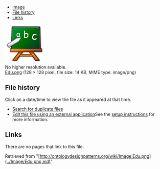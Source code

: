 * [Image](../Image/Edu.png.md#file)
* [File history](../Image/Edu.png.md#filehistory)
* [Links](../Image/Edu.png.md#filelinks)

[![Image:Edu.png](../images/a/ad/Edu.png)](../images/a/ad/Edu.png)  
No higher resolution available.  
[Edu.png](../images/a/ad/Edu.png)‎ (128 × 128 pixel, file size: 14 KB, MIME type: image/png)

## File history

Click on a date/time to view the file as it appeared at that time.



  
* [Search for duplicate files](http://ontologydesignpatterns.org/wiki/Special:FileDuplicateSearch/Edu.png "Special:FileDuplicateSearch/Edu.png")
* [Edit this file using an external application](http://ontologydesignpatterns.org/wiki/index.php?title=Image:Edu.png&action=edit&externaledit=true&mode=file "Image:Edu.png")See the [setup instructions](http://www.mediawiki.org/wiki/Manual:External_editors "http://www.mediawiki.org/wiki/Manual:External_editors") for more information.

## Links



There are no pages that link to this file.




Retrieved from "[http://ontologydesignpatterns.org/wiki/Image:Edu.png](../Image/Edu.png.md)"